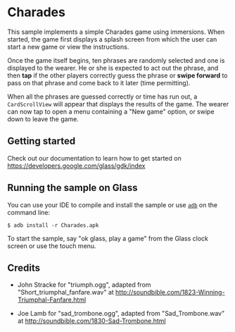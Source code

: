 Charades
========

This sample implements a simple Charades game using immersions. When started,
the game first displays a splash screen from which the user can start a new
game or view the instructions.

Once the game itself begins, ten phrases are randomly selected and one is
displayed to the wearer. He or she is expected to act out the phrase, and then
**tap** if the other players correctly guess the phrase or **swipe forward**
to pass on that phrase and come back to it later (time permitting).

When all the phrases are guessed correctly or time has run out, a
`CardScrollView` will appear that displays the results of the game. The
wearer can now tap to open a menu containing a "New game" option, or swipe
down to leave the game.

## Getting started

Check out our documentation to learn how to get started on
https://developers.google.com/glass/gdk/index

## Running the sample on Glass

You can use your IDE to compile and install the sample or use
[`adb`](https://developer.android.com/tools/help/adb.html)
on the command line:

    $ adb install -r Charades.apk

To start the sample, say "ok glass, play a game" from the Glass clock
screen or use the touch menu.

Credits
-------

* John Stracke for "triumph.ogg", adapted from "Short_triumphal_fanfare.wav" at
  http://soundbible.com/1823-Winning-Triumphal-Fanfare.html

* Joe Lamb for "sad_trombone.ogg", adapted from "Sad_Trombone.wav" at
  http://soundbible.com/1830-Sad-Trombone.html
